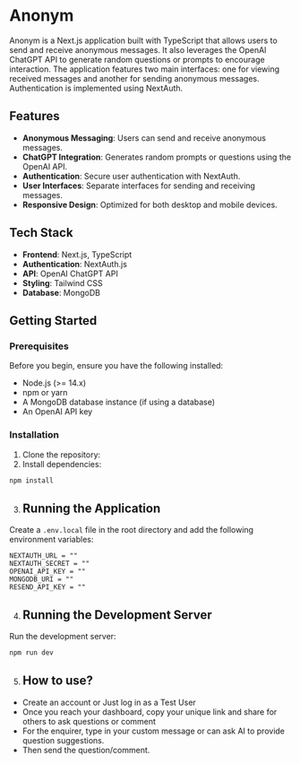 # Anonym

Anonym is a Next.js application built with TypeScript that allows users to send and receive anonymous messages. It also leverages the OpenAI ChatGPT API to generate random questions or prompts to encourage interaction. The application features two main interfaces: one for viewing received messages and another for sending anonymous messages. Authentication is implemented using NextAuth.

## Features

- **Anonymous Messaging**: Users can send and receive anonymous messages.
- **ChatGPT Integration**: Generates random prompts or questions using the OpenAI API.
- **Authentication**: Secure user authentication with NextAuth.
- **User Interfaces**: Separate interfaces for sending and receiving messages.
- **Responsive Design**: Optimized for both desktop and mobile devices.

## Tech Stack

- **Frontend**: Next.js, TypeScript
- **Authentication**: NextAuth.js
- **API**: OpenAI ChatGPT API
- **Styling**: Tailwind CSS
- **Database**: MongoDB

## Getting Started

### Prerequisites

Before you begin, ensure you have the following installed:

- Node.js (>= 14.x)
- npm or yarn
- A MongoDB database instance (if using a database)
- An OpenAI API key

### Installation

1. Clone the repository:
2. Install dependencies:

```bash
npm install
```
3. ## Running the Application

Create a `.env.local` file in the root directory and add the following environment variables:

```env
NEXTAUTH_URL = ""
NEXTAUTH_SECRET = ""
OPENAI_API_KEY = ""
MONGODB_URI = ""
RESEND_API_KEY = ""
```

4. ## Running the Development Server

Run the development server:

```bash
npm run dev
  ```
5. ## How to use?

<ul>
  <li>Create an account or Just log in as a Test User</li>
  <li>Once you reach your dashboard, copy your unique link and share for others to ask questions or comment</li>
  <li>For the enquirer, type in your custom message or can ask AI to provide question suggestions.</li>
  <li>Then send the question/comment.</li>
</ul>
